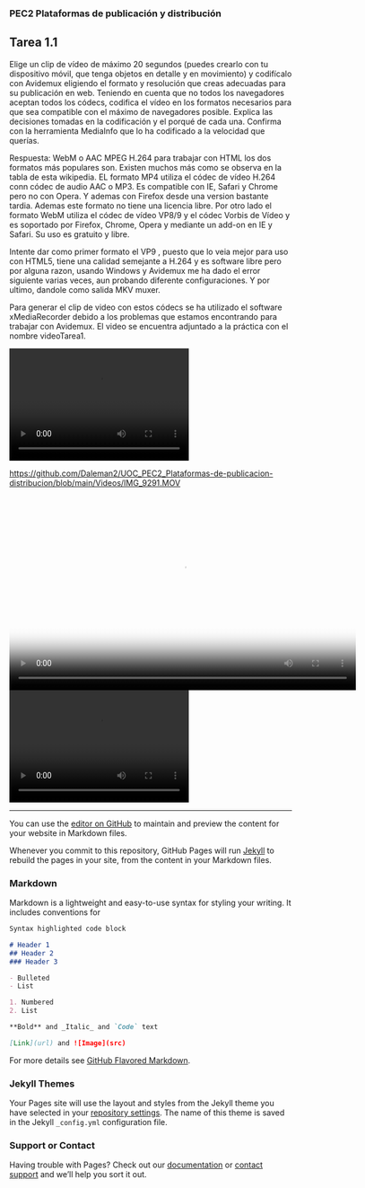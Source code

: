 ### PEC2 Plataformas de publicación y distribución

## Tarea 1.1
Elige un clip de vídeo de máximo 20 segundos (puedes crearlo con tu dispositivo móvil, que tenga objetos en detalle y en movimiento) y codifícalo con Avidemux eligiendo el formato y resolución que creas adecuadas para su publicación en web. Teniendo en cuenta que no todos los navegadores aceptan todos los códecs, codifica el vídeo en los formatos necesarios para que sea compatible con el máximo de navegadores posible. Explica las decisiones tomadas en la codificación y el porqué de cada una. Confirma con la herramienta MediaInfo que lo ha codificado a la velocidad que querías.


Respuesta: WebM o AAC MPEG H.264 para trabajar con HTML los dos formatos más populares son. Existen muchos más como se observa en la tabla de esta wikipedia. 
EL formato MP4 utiliza el códec de vídeo H.264 conn códec de audio AAC o MP3. Es compatible con IE, Safari y Chrome pero no con Opera. Y ademas con Firefox desde una version bastante tardia. Ademas este formato no tiene una licencia libre. Por otro lado el formato WebM utiliza el códec de vídeo VP8/9 y el códec Vorbis de Vídeo y es soportado por Firefox, Chrome, Opera y mediante un add-on en IE y Safari. Su uso es gratuito y libre.

Intente dar como primer formato el VP9 , puesto que lo veia mejor para uso con HTML5, tiene una calidad semejante a H.264 y es software libre pero por alguna razon, usando Windows y Avidemux me ha dado el error siguiente varias veces, aun probando diferente configuraciones. Y por ultimo, dandole como salida MKV muxer.

Para generar el clip de video con estos códecs se ha utilizado el software xMediaRecorder debido a los problemas que estamos encontrando para trabajar con Avidemux. El video se encuentra adjuntado a la práctica con el nombre videoTarea1.

<video src="https://github.com/Daleman2/UOC_PEC2_Plataformas-de-publicacion-distribucion/blob/main/Videos/IMG_9291.MOV" width="320" height="200" controls preload></video>

https://github.com/Daleman2/UOC_PEC2_Plataformas-de-publicacion-distribucion/blob/main/Videos/IMG_9291.MOV

<video poster="poster.jpg" width="618" height="347" controls preload> 
    <source src="Videos/video3.mp4" media="only screen and (min-device-width: 568px)"></source> 
    <source src="Videos/video3.mp4" media="only screen and (max-device-width: 568px)"></source> 
    <source src="video.webm"></source> 
</video>

<video width="320" height="200" controls preload> 
    <source src="Videos/video3.mp4"></source> 
</video>


---------------

You can use the [editor on GitHub](https://github.com/Daleman2/UOC_PEC2_Publi/edit/gh-pages/index.md) to maintain and preview the content for your website in Markdown files.

Whenever you commit to this repository, GitHub Pages will run [Jekyll](https://jekyllrb.com/) to rebuild the pages in your site, from the content in your Markdown files.

### Markdown

Markdown is a lightweight and easy-to-use syntax for styling your writing. It includes conventions for

```markdown
Syntax highlighted code block

# Header 1
## Header 2
### Header 3

- Bulleted
- List

1. Numbered
2. List

**Bold** and _Italic_ and `Code` text

[Link](url) and ![Image](src)
```

For more details see [GitHub Flavored Markdown](https://guides.github.com/features/mastering-markdown/).

### Jekyll Themes

Your Pages site will use the layout and styles from the Jekyll theme you have selected in your [repository settings](https://github.com/Daleman2/UOC_PEC2_Publi/settings/pages). The name of this theme is saved in the Jekyll `_config.yml` configuration file.

### Support or Contact

Having trouble with Pages? Check out our [documentation](https://docs.github.com/categories/github-pages-basics/) or [contact support](https://support.github.com/contact) and we’ll help you sort it out.
